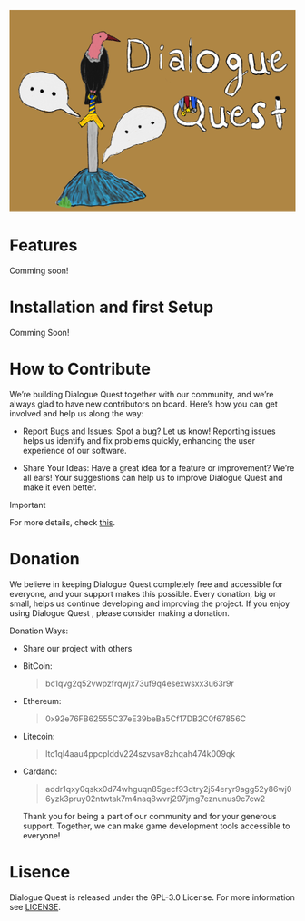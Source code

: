 ![Dialogue Quest](./Logo/DialogueQuest.jpg)

# Features

Comming soon!


# Installation and first Setup

Comming Soon!



# How to Contribute

We’re building Dialogue Quest together with our community, and we’re always glad to have new contributors on board. Here’s how you can get involved and help us along the way:

- Report Bugs and Issues: Spot a bug? Let us know! Reporting issues helps us identify and fix problems quickly, enhancing the user experience of our software.
  
- Share Your Ideas: Have a great idea for a feature or improvement? We’re all ears! Your suggestions can help us to improve Dialogue Quest and make it even better.
  
> [!IMPORTANT]
>  
> For more details, check [this](https://github.com/aydakikio/DialogueQuest/blob/main/CONTRIBUTING.md).

# Donation

We believe in keeping Dialogue Quest completely free and accessible for everyone, and your support makes this possible. Every donation, big or small, helps us continue developing and improving the project. If you enjoy using Dialogue Quest , please consider making a donation.

Donation Ways:

   * Share our project with others
  
   * BitCoin:
     
      > bc1qvg2q52vwpzfrqwjx73uf9q4esexwsxx3u63r9r
      
   * Ethereum:
     
      > 0x92e76FB62555C37eE39beBa5Cf17DB2C0f67856C
      
   * Litecoin:
     
      > ltc1ql4aau4ppcplddv224szvsav8zhqah474k009qk
      
   * Cardano:
     
      > addr1qxy0qskx0d74whguqn85gecf93dtry2j54eryr9agg52y86wj06yzk3pruy02ntwtak7m4naq8wvrj297jmg7eznunus9c7cw2
      

     Thank you for being a part of our community and for your generous support. Together, we can make game development tools accessible to everyone!
   

#  Lisence 
 Dialogue Quest is released under the GPL-3.0 License. For more information see [LICENSE](https://github.com/aydakikio/DialogueQuest/blob/main/LICENSE).

